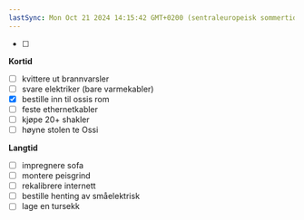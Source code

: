 ```yaml
---
lastSync: Mon Oct 21 2024 14:15:42 GMT+0200 (sentraleuropeisk sommertid)
---
```

- [ ] 

**Kortid**
- [ ] kvittere ut brannvarsler 
- [ ] svare elektriker (bare varmekabler)
- [x] bestille inn til ossis rom
- [ ] feste ethernetkabler 
- [ ] kjøpe 20+ shakler 
- [ ] høyne stolen te Ossi

**Langtid**
- [ ] impregnere sofa 
- [ ] montere peisgrind
- [ ] rekalibrere internett
- [ ] bestille henting av småelektrisk
- [ ] lage en tursekk